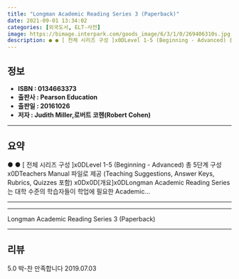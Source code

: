 ```yaml
---
title: "Longman Academic Reading Series 3 (Paperback)"
date: 2021-09-01 13:34:02
categories: [외국도서, ELT-사전]
image: https://bimage.interpark.com/goods_image/6/3/1/0/269406310s.jpg
description: ● ● [ 전체 시리즈 구성 ]x0DLevel 1-5 (Beginning - Advanced) 총 5단계 구성x0DTeachers Manual 파일로 제공 (Teaching Suggestions, Answer Keys, Rubrics, Quizzes 포함) x0Dx0D[개요]x0D
---
```


## **정보**

- **ISBN : 0134663373**
- **출판사 : Pearson Education**
- **출판일 : 20161026**
- **저자 : Judith Miller,로버트 코헨(Robert Cohen)**

------



## **요약**

●  ●  [ 전체 시리즈 구성 ]x0DLevel 1-5 (Beginning - Advanced) 총 5단계 구성x0DTeachers Manual  파일로 제공 (Teaching Suggestions, Answer Keys, Rubrics, Quizzes 포함) x0Dx0D[개요]x0DLongman Academic Reading Series는 대학 수준의 학습자들이 학업에 필요한 Academic... 

------



------


Longman Academic Reading Series 3 (Paperback) 

------


## **리뷰** 

5.0 박-찬 만족합니다 2019.07.03 <br/>